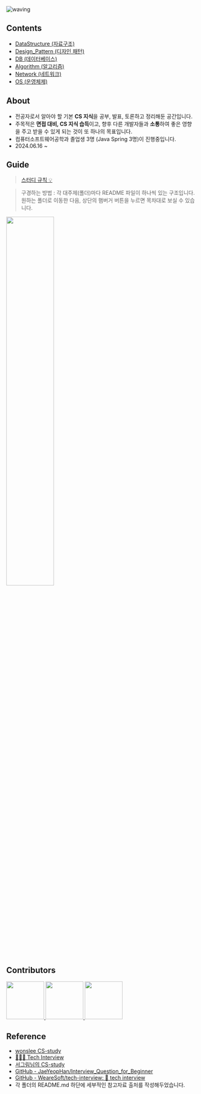 ![waving](https://capsule-render.vercel.app/api?type=waving&height=150&text=CS-Study&fontAlign=20&fontAlignY=40&fontSize=60&color=50BCDF&fontColor=FFFFFF)

## Contents
- [DataStructure (자료구조)](https://github.com/99MinSu/CS-Study/tree/main/DataStructure)
- [Design_Pattern (디자인 패턴)](https://github.com/99MinSu/CS-Study/tree/main/Design_Pattern)
- [DB (데이터베이스)](https://github.com/99MinSu/CS-Study/tree/main/DB)
- [Algorithm (알고리즘)](https://github.com/99MinSu/CS-Study/tree/main/Algorithm)
- [Network (네트워크)](https://github.com/99MinSu/CS-Study/tree/main/Network)
- [OS (운영체제)](https://github.com/99MinSu/CS-Study/tree/main/OS)




## About
- 전공자로서 알아야 할 기본 **CS 지식**을 공부, 발표, 토론하고 정리해둔 공간입니다.  
- 주목적은 **면접 대비, CS 지식 습득**이고, 향후 다른 개발자들과 **소통**하여 좋은 영향을 주고 받을 수 있게 되는 것이 또 하나의 목표입니다.
- 컴퓨터소프트웨어공학과 졸업생 3명 (Java Spring 3명)이 진행중입니다. 
- 2024.06.16 ~

## Guide

> [스터디 규칙 :bulb:](https://github.com/99MinSu/CS-Study/issues/14)   

> 구경하는 방법 : 각 대주제(폴더)마다 README 파일이 하나씩 있는 구조입니다.   
  원하는 폴더로 이동한 다음, 상단의 햄버거 버튼을 누르면 목차대로 보실 수 있습니다.  

  <img src="https://user-images.githubusercontent.com/72124326/221341370-066b6e11-41cd-4e7e-ac7d-1d70544e940c.png" width="50%" height="50%">

## Contributors
<p>
<a href="https://github.com/99MinSu">
  <img src="https://avatars.githubusercontent.com/u/89891084?v=4" width="100">
</a>
<a href="https://github.com/Minsu17">
  <img src="https://avatars.githubusercontent.com/u/89891511?s=96&v=4" width="100">
</a>
<a href="https://github.com/OkKim99">
  <img src="https://avatars.githubusercontent.com/u/89891488?s=400&v=4" width="100">
</a>
</p>

## Reference
- [wonslee CS-study](https://github.com/wonslee/CS-stud)
- [👨🏻‍💻 Tech Interview](https://gyoogle.dev/blog/)  
- [서그림님의 CS-study](https://github.com/Seogeurim/CS-study)  
- [GitHub - JaeYeopHan/Interview_Question_for_Beginner](https://github.com/JaeYeopHan/Interview_Question_for_Beginner#part-1-%EC%A0%84%EC%82%B0-%EA%B8%B0%EC%B4%88)  
- [GitHub - WeareSoft/tech-interview: 🙍 tech interview](https://github.com/WeareSoft/tech-interview#1-data-structure)
- 각 폴더의 README.md 하단에 세부적인 참고자료 출처를 작성해두었습니다.

